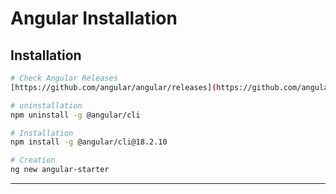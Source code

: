 
# Angular Installation

## Installation 

```bash
# Check Angular Releases
[https://github.com/angular/angular/releases](https://github.com/angular/angular/releases)

# uninstallation
npm uninstall -g @angular/cli

# Installation
npm install -g @angular/cli@18.2.10

# Creation
ng new angular-starter

```
---


